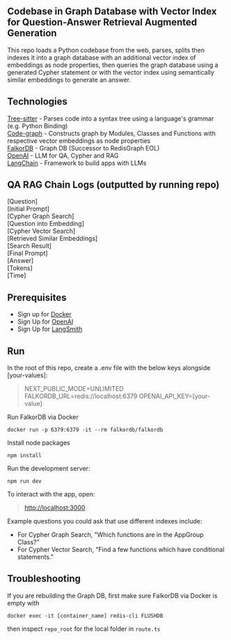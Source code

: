## Codebase in Graph Database with Vector Index for Question-Answer Retrieval Augmented Generation

This repo loads a Python codebase from the web, parses, splits then indexes it into a graph database with an additional vector index of embeddings as node properties, then queries the graph database using a generated Cypher statement or with the vector index using semantically similar embeddings to generate an answer.

## Technologies

[Tree-sitter](https://tree-sitter.github.io/tree-sitter/) - Parses code into a syntax tree using a language's grammar (e.g. Python Binding)  
[Code-graph](https://github.com/FalkorDB/code-graph) - Constructs graph by Modules, Classes and Functions with respective vector embeddings as node properties  
[FalkorDB](https://www.falkordb.com/) - Graph DB (Successor to RedisGraph EOL)  
[OpenAI](https://openai.com/) - LLM for QA, Cypher and RAG  
[LangChain](https://www.langchain.com/) - Framework to build apps with LLMs  

## QA RAG Chain Logs (outputted by running repo)

[Question]  
[Initial Prompt]  
[Cypher Graph Search]  
[Question into Embedding]  
[Cypher Vector Search]  
[Retrieved Similar Embeddings]  
[Search Result]  
[Final Prompt]  
[Answer]  
[Tokens]  
[Time]  

## Prerequisites

- Sign up for [Docker](https://www.docker.com/)
- Sign Up for [OpenAI](https://platform.openai.com/docs/quickstart/account-setup) 
- Sign Up for [LangSmith](https://python.langchain.com/v0.1/docs/get_started/quickstart/#langsmith)

## Run

In the root of this repo, create a .env file with the below keys alongside [your-values]:

> NEXT_PUBLIC_MODE=UNLIMITED
> FALKORDB_URL=redis://localhost:6379
> OPENAI_API_KEY=[your-value]  

Run FalkorDB via Docker

```
docker run -p 6379:6379 -it --rm falkordb/falkordb
```

Install node packages

```
npm install
```

Run the development server:

```
npm run dev
```

To interact with the app, open:

> [http://localhost:3000](http://localhost:3000)

Example questions you could ask that use different indexes include:

* For Cypher Graph Search, "Which functions are in the AppGroup Class?"
* For Cypher Vector Search, "Find a few functions which have conditional statements."

## Troubleshooting

If you are rebuilding the Graph DB, first make sure FalkorDB via Docker is empty with

```
docker exec -it [container_name] redis-cli FLUSHDB
```

then inspect `repo_root` for the local folder in `route.ts`